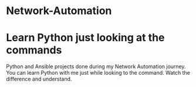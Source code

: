 # Network-Automation
# Learn Python just looking at the commands
Python and Ansible projects done during my Network Automation journey. 
You can learn Python with me just while looking to the command.
Watch the difference and understand.
